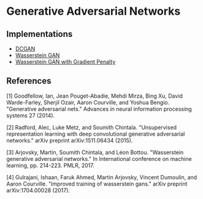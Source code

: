 # Generative Adversarial Networks
<!---
[![Open in
Colab](https://colab.research.google.com/assets/colab-badge.svg)](https://colab.research.google.com/github/YooPaul/GANs/blob/master/.ipynb)<br>
-->

## Implementations

* [DCGAN](https://github.com/YooPaul/DCGANs/)
* [Wasserstein GAN](https://github.com/YooPaul/WGANs/)
* [Wasserstein GAN with Gradient Penalty](https://github.com/YooPaul/GANs/)


## References

[1] Goodfellow, Ian, Jean Pouget-Abadie, Mehdi Mirza, Bing Xu, David Warde-Farley, Sherjil Ozair, Aaron Courville, and Yoshua Bengio. "Generative adversarial nets." Advances in neural information processing systems 27 (2014).

[2] Radford, Alec, Luke Metz, and Soumith Chintala. "Unsupervised representation learning with deep convolutional generative adversarial networks." arXiv preprint arXiv:1511.06434 (2015).

[3] Arjovsky, Martin, Soumith Chintala, and Léon Bottou. "Wasserstein generative adversarial networks." In International conference on machine learning, pp. 214-223. PMLR, 2017.

[4] Gulrajani, Ishaan, Faruk Ahmed, Martin Arjovsky, Vincent Dumoulin, and Aaron Courville. "Improved training of wasserstein gans." arXiv preprint arXiv:1704.00028 (2017).

